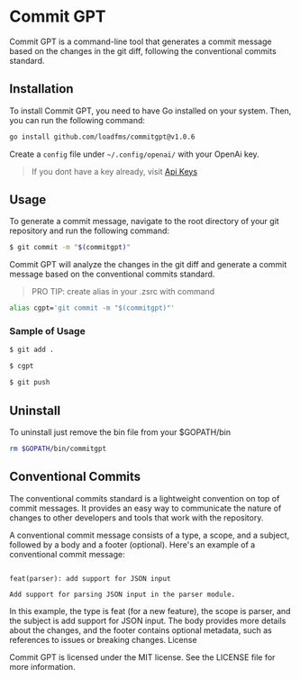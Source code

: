 # Commit GPT

Commit GPT is a command-line tool that generates a commit message based on the changes in the git diff, following the conventional commits standard.

## Installation

To install Commit GPT, you need to have Go installed on your system. Then, you can run the following command:

```bash
go install github.com/loadfms/commitgpt@v1.0.6
```

Create a `config` file under `~/.config/openai/` with your OpenAi key.

> If you dont have a key already, visit [Api Keys](https://platform.openai.com/account/api-keys)

## Usage

To generate a commit message, navigate to the root directory of your git repository and run the following command:

```bash
$ git commit -m "$(commitgpt)"
```

Commit GPT will analyze the changes in the git diff and generate a commit message based on the conventional commits standard.

> PRO TIP: create alias in your .zsrc with command
```bash
alias cgpt='git commit -m "$(commitgpt)"'
```

### Sample of Usage
```bash
$ git add .

$ cgpt

$ git push
```

## Uninstall
To uninstall just remove the bin file from your $GOPATH/bin
```bash
rm $GOPATH/bin/commitgpt
```

## Conventional Commits

The conventional commits standard is a lightweight convention on top of commit messages. It provides an easy way to communicate the nature of changes to other developers and tools that work with the repository.

A conventional commit message consists of a type, a scope, and a subject, followed by a body and a footer (optional). Here's an example of a conventional commit message:

```

feat(parser): add support for JSON input

Add support for parsing JSON input in the parser module.
```

In this example, the type is feat (for a new feature), the scope is parser, and the subject is add support for JSON input. The body provides more details about the changes, and the footer contains optional metadata, such as references to issues or breaking changes.
License

Commit GPT is licensed under the MIT license. See the LICENSE file for more information.
